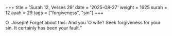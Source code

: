 +++
title = 'Surah 12, Verses 29'
date = '2025-08-27'
weight = 1625
surah = 12
ayah = 29
tags = ["forgiveness", "sin"]
+++

O  Joseph! Forget about this. And you ˹O wife˺! Seek forgiveness for your sin. It certainly has been your fault.”